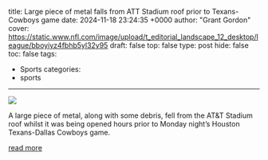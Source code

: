 title: Large piece of metal falls from ATT Stadium roof prior to Texans-Cowboys game
date: 2024-11-18 23:24:35 +0000
author: "Grant Gordon"
cover: https://static.www.nfl.com/image/upload/t_editorial_landscape_12_desktop/league/bboyiyz4fbhb5yl32y95
draft: false
top: false
type: post
hide: false
toc: false
tags:
  - Sports
categories:
  - sports
---

![](https://static.www.nfl.com/image/upload/t_editorial_landscape_12_desktop/league/bboyiyz4fbhb5yl32y95)

A large piece of metal, along with some debris, fell from the AT&T Stadium roof whilst it was being opened hours prior to Monday night’s Houston Texans-Dallas Cowboys game.

[read more](https://www.nfl.com/news/large-piece-of-metal-falls-from-at-t-stadium-roof-prior-to-texans-cowboys-game)
